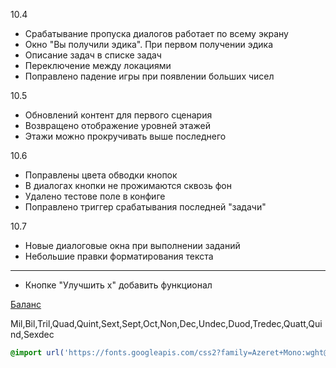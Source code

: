 10.4

- Срабатывание пропуска диалогов работает по всему экрану
- Окно "Вы получили эдика". При первом получении эдика
- Описание задач в списке задач
- Переключение между локациями
- Поправлено падение игры при появлении больших чисел

10.5

- Обновлений контент для первого сценария
- Возвращено отображение уровней этажей
- Этажи можно прокручивать выше последнего

10.6

- Поправлены цвета обводки кнопок
- В диалогах кнопки не прожимаются сквозь фон
- Удалено тестове поле в конфиге
- Поправлено триггер срабатывания последней "задачи"

10.7

- Новые диалоговые окна при выполнении заданий
- Небольшие правки форматирования текста

--- 

- Кнопке "Улучшить x" добавить функционал

[Баланс](https://docs.google.com/spreadsheets/d/1XldXs7_TQrbQGEVMsA8Un7nR2GqlG1Tm6IObGNrEows/edit#gid=0)

Mil,Bil,Tril,Quad,Quint,Sext,Sept,Oct,Non,Dec,Undec,Duod,Tredec,Quatt,Quind,Sexdec

```css
@import url('https://fonts.googleapis.com/css2?family=Azeret+Mono:wght@600&display=swap');
```